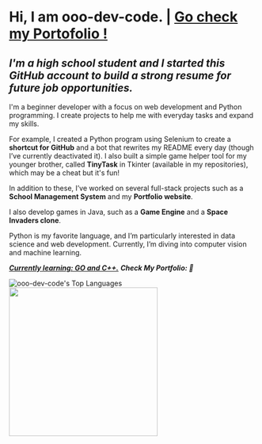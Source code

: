  # <b>Hi, I am ooo-dev-code. </b>  |  <u> Go check my Portofolio !</u>          
         
<i><h2>I'm a high school student and I started this GitHub account to build a strong resume for future job opportunities.</h2></i>
I'm a beginner developer with a focus on web development and Python programming. I create projects to help me with everyday tasks and expand my skills.
   
For example, I created a Python program using Selenium to create a <b>shortcut for GitHub</b> and a bot that rewrites my README every day (though I’ve currently deactivated it). I also built a simple game helper tool for my younger brother, called <b>TinyTask</b> in Tkinter (available in my repositories), which may be a cheat but it's fun!

In addition to these, I’ve worked on several full-stack projects such as a <b>School Management System</b> and my <b>Portfolio website</b>.

I also develop games in Java, such as a <b>Game Engine</b> and a <b>Space Invaders clone</b>.

Python is my favorite language, and I’m particularly interested in data science and web development. Currently, I’m diving into computer vision and machine learning.

<i><strong><u>Currently learning: GO and C++.</u></strong></i>
<i><strong>Check My Portfolio: 🌟</strong></i>

![ooo-dev-code's Top Languages](https://github-readme-stats.vercel.app/api/top-langs/?username=ooo-dev-code&theme=vue-dark&show_icons=true&hide_border=false&layout=compact)<img src="Capture d'écran 2025-01-13 030532.png"  width="300" />
